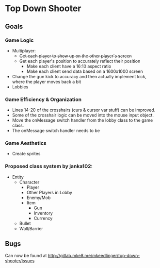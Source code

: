 # Top Down Shooter

## Goals

### Game Logic
- Multiplayer:
    - ~~Get each player to show up on the other player's screen~~
    - Get each player's position to accurately reflect their position
        - Make each client have a 16:10 aspect ratio
        - Make each client send data based on a 1600x1000 screen
- Change the gun kick to accuracy and then actually implement kick, where the player moves back a bit
- Lobbies

### Game Efficiency & Organization
- Lines 14-20 of the crosshairs (curs & cursor var stuff) can be improved.
- Some of the crosshair logic can be moved into the mouse input object.
- Move the onMessage switch handler from the lobby class to the game class.
- The onMessage switch handler needs to be 

### Game Aesthetics
- Create sprites

### Proposed class system by janka102:
 - Entity
    - Character
        - Player
        - Other Players in Lobby
        - Enemy/Mob
	    - Item
	        - Gun
	        - Inventory
	        - Currency
    - Bullet
    - Wall/Barrier

## Bugs
Can now be found at http://gitlab.mke8.me/mkeedlinger/top-down-shooter/issues